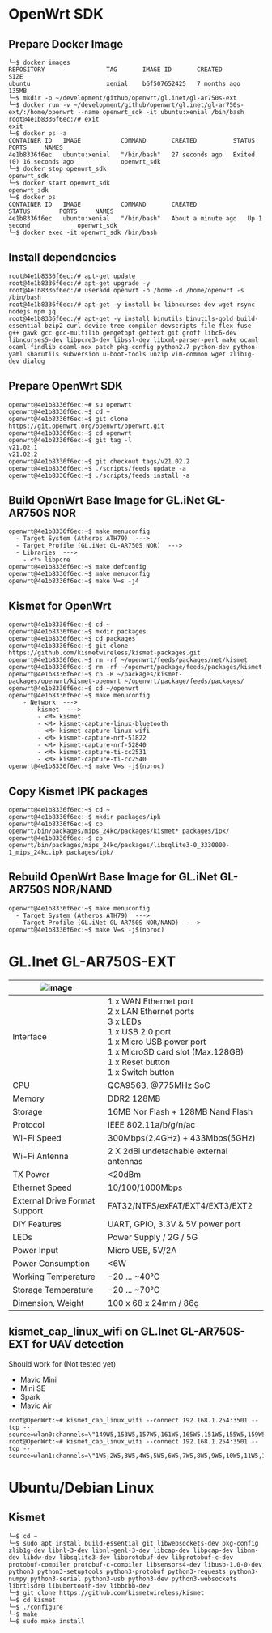 # OpenWrt SDK
## Prepare Docker Image
```
└─$ docker images
REPOSITORY                 TAG       IMAGE ID       CREATED        SIZE
ubuntu                     xenial    b6f507652425   7 months ago   135MB
└─$ mkdir -p ~/development/github/openwrt/gl.inet/gl-ar750s-ext
└─$ docker run -v ~/development/github/openwrt/gl.inet/gl-ar750s-ext/:/home/openwrt --name openwrt_sdk -it ubuntu:xenial /bin/bash
root@4e1b8336f6ec:/# exit
exit
└─$ docker ps -a
CONTAINER ID   IMAGE           COMMAND       CREATED          STATUS                        PORTS     NAMES
4e1b8336f6ec   ubuntu:xenial   "/bin/bash"   27 seconds ago   Exited (0) 16 seconds ago             openwrt_sdk
└─$ docker stop openwrt_sdk
openwrt_sdk
└─$ docker start openwrt_sdk
openwrt_sdk
└─$ docker ps
CONTAINER ID   IMAGE           COMMAND       CREATED              STATUS        PORTS     NAMES
4e1b8336f6ec   ubuntu:xenial   "/bin/bash"   About a minute ago   Up 1 second             openwrt_sdk
└─$ docker exec -it openwrt_sdk /bin/bash
```

## Install dependencies
```
root@4e1b8336f6ec:/# apt-get update
root@4e1b8336f6ec:/# apt-get upgrade -y
root@4e1b8336f6ec:/# useradd openwrt -b /home -d /home/openwrt -s /bin/bash
root@4e1b8336f6ec:/# apt-get -y install bc libncurses-dev wget rsync nodejs npm jq
root@4e1b8336f6ec:/# apt-get -y install binutils binutils-gold build-essential bzip2 curl device-tree-compiler devscripts file flex fuse g++ gawk gcc gcc-multilib gengetopt gettext git groff libc6-dev libncurses5-dev libpcre3-dev libssl-dev libxml-parser-perl make ocaml ocaml-findlib ocaml-nox patch pkg-config python2.7 python-dev python-yaml sharutils subversion u-boot-tools unzip vim-common wget zlib1g-dev dialog
```

## Prepare OpenWrt SDK
```
openwrt@4e1b8336f6ec:~# su openwrt
openwrt@4e1b8336f6ec:~$ cd ~
openwrt@4e1b8336f6ec:~$ git clone https://git.openwrt.org/openwrt/openwrt.git
openwrt@4e1b8336f6ec:~$ cd openwrt
openwrt@4e1b8336f6ec:~$ git tag -l
v21.02.1
v21.02.2
openwrt@4e1b8336f6ec:~$ git checkout tags/v21.02.2
openwrt@4e1b8336f6ec:~$ ./scripts/feeds update -a
openwrt@4e1b8336f6ec:~$ ./scripts/feeds install -a
```

## Build OpenWrt Base Image for GL.iNet GL-AR750S NOR
```
openwrt@4e1b8336f6ec:~$ make menuconfig
  - Target System (Atheros ATH79)  --->
  - Target Profile (GL.iNet GL-AR750S NOR)  --->
  - Libraries  --->
    - <*> libpcre
openwrt@4e1b8336f6ec:~$ make defconfig
openwrt@4e1b8336f6ec:~$ make menuconfig
openwrt@4e1b8336f6ec:~$ make V=s -j4
```

## Kismet for OpenWrt
```
openwrt@4e1b8336f6ec:~$ cd ~
openwrt@4e1b8336f6ec:~$ mkdir packages
openwrt@4e1b8336f6ec:~$ cd packages
openwrt@4e1b8336f6ec:~$ git clone https://github.com/kismetwireless/kismet-packages.git
openwrt@4e1b8336f6ec:~$ rm -rf ~/openwrt/feeds/packages/net/kismet
openwrt@4e1b8336f6ec:~$ rm -rf ~/openwrt/package/feeds/packages/kismet
openwrt@4e1b8336f6ec:~$ cp -R ~/packages/kismet-packages/openwrt/kismet-openwrt ~/openwrt/package/feeds/packages/
openwrt@4e1b8336f6ec:~$ cd ~/openwrt
openwrt@4e1b8336f6ec:~$ make menuconfig
    - Network  --->
      - kismet  --->
        - <M> kismet
        - <M> kismet-capture-linux-bluetooth
        - <M> kismet-capture-linux-wifi
        - <M> kismet-capture-nrf-51822
        - <M> kismet-capture-nrf-52840
        - <M> kismet-capture-ti-cc2531
        - <M> kismet-capture-ti-cc2540
openwrt@4e1b8336f6ec:~$ make V=s -j$(nproc)
```

## Copy Kismet IPK packages
```
openwrt@4e1b8336f6ec:~$ cd ~
openwrt@4e1b8336f6ec:~$ mkdir packages/ipk
openwrt@4e1b8336f6ec:~$ cp openwrt/bin/packages/mips_24kc/packages/kismet* packages/ipk/
openwrt@4e1b8336f6ec:~$ cp openwrt/bin/packages/mips_24kc/packages/libsqlite3-0_3330000-1_mips_24kc.ipk packages/ipk/
```

## Rebuild OpenWrt Base Image for GL.iNet GL-AR750S NOR/NAND
```
openwrt@4e1b8336f6ec:~$ make menuconfig
  - Target System (Atheros ATH79)  --->
  - Target Profile (GL.iNet GL-AR750S NOR/NAND)  --->
openwrt@4e1b8336f6ec:~$ make V=s -j$(nproc)
```

# GL.Inet GL-AR750S-EXT

|![image](https://user-images.githubusercontent.com/56395503/162106239-ca46105c-4566-4b17-a75c-b7409e74954a.png)| |
|-|-|
| Interface |	1 x WAN Ethernet port<br>2 x LAN Ethernet ports<br>3 x LEDs<br>1 x USB 2.0 port<br>1 x Micro USB power port<br>1 x MicroSD card slot (Max.128GB)<br>1 x Reset button<br>1 x Switch button |
| CPU |	QCA9563, @775MHz SoC |
| Memory | DDR2 128MB |
| Storage | 16MB Nor Flash + 128MB Nand Flash |
| Protocol | IEEE 802.11a/b/g/n/ac |
| Wi-Fi Speed | 300Mbps(2.4GHz) + 433Mbps(5GHz) |
| Wi-Fi Antenna | 2 X 2dBi undetachable external antennas |
| TX Power | <20dBm |
| Ethernet Speed | 10/100/1000Mbps |
| External Drive Format Support | FAT32/NTFS/exFAT/EXT4/EXT3/EXT2 |
| DIY Features | UART, GPIO, 3.3V & 5V power port |
| LEDs | Power Supply / 2G / 5G |
| Power Input | Micro USB, 5V/2A |
| Power Consumption | <6W |
| Working Temperature | -20 ... ~40°C |
| Storage Temperature | -20 ... ~70°C |
| Dimension, Weight | 100 x 68 x 24mm / 86g |

## kismet_cap_linux_wifi on GL.Inet GL-AR750S-EXT for UAV detection
Should work for (Not tested yet)
- Mavic Mini
- Mini SE
- Spark
- Mavic Air
```
root@OpenWrt:~# kismet_cap_linux_wifi --connect 192.168.1.254:3501 --tcp --source=wlan0:channels=\"149W5,153W5,157W5,161W5,165W5,151W5,155W5,159W5,163W5,153W5\"
root@OpenWrt:~# kismet_cap_linux_wifi --connect 192.168.1.254:3501 --tcp --source=wlan1:channels=\"1W5,2W5,3W5,4W5,5W5,6W5,7W5,8W5,9W5,10W5,11W5,12W5,13W5,14W5\"
```

# Ubuntu/Debian Linux
## Kismet
```
└─$ cd ~
└─$ sudo apt install build-essential git libwebsockets-dev pkg-config zlib1g-dev libnl-3-dev libnl-genl-3-dev libcap-dev libpcap-dev libnm-dev libdw-dev libsqlite3-dev libprotobuf-dev libprotobuf-c-dev protobuf-compiler protobuf-c-compiler libsensors4-dev libusb-1.0-0-dev python3 python3-setuptools python3-protobuf python3-requests python3-numpy python3-serial python3-usb python3-dev python3-websockets librtlsdr0 libubertooth-dev libbtbb-dev
└─$ git clone https://github.com/kismetwireless/kismet
└─$ cd kismet
└─$ ./configure
└─$ make
└─$ sudo make install
```
